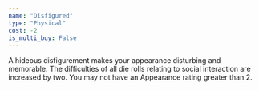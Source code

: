 ```yaml
---
name: "Disfigured"
type: "Physical"
cost: -2
is_multi_buy: False
---
```


A hideous disfigurement makes your appearance disturbing and memorable. The difficulties of all die rolls relating to social interaction are increased by two. You may not have an Appearance rating greater than 2.